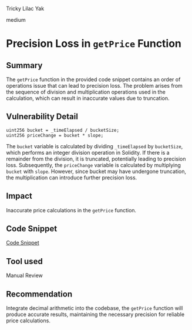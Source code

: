 Tricky Lilac Yak

medium

# Precision Loss in `getPrice` Function

## Summary
The `getPrice` function in the provided code snippet contains an order of operations issue that can lead to precision loss. The problem arises from the sequence of division and multiplication operations used in the calculation, which can result in inaccurate values due to truncation.
## Vulnerability Detail
```solidity
uint256 bucket = _timeElapsed / bucketSize;
uint256 priceChange = bucket * slope;
```
The `bucket` variable is calculated by dividing `_timeElapsed` by `bucketSize`, which performs an integer division operation in Solidity. If there is a remainder from the division, it is truncated, potentially leading to precision loss.
Subsequently, the `priceChange` variable is calculated by multiplying `bucket` with `slope`. However, since bucket may have undergone truncation, the multiplication can introduce further precision loss.
## Impact
Inaccurate price calculations in the `getPrice` function.
## Code Snippet
[Code Snippet](https://github.com/sherlock-audit/2023-06-Index/blob/main/index-protocol/contracts/protocol/integration/auction-price/BoundedStepwiseLinearPriceAdapter.sol#L50-L55)
## Tool used

Manual Review

## Recommendation
Integrate decimal arithmetic into the codebase, the `getPrice` function will produce accurate results, maintaining the necessary precision for reliable price calculations.